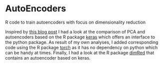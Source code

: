# AutoEncoders
R code to train autoencoders with focus on dimensionality reduction

Inspired by [this blog post](https://gradientdescending.com/pca-vs-autoencoders-for-dimensionality-reduction/) I had a look at the comparison of PCA and autoencoders based on the R package [keras](https://cran.r-project.org/web/packages/keras/vignettes/index.html) which offers
an interface to the python package. As result of my own analyses, I added corresponding code using the R package [torch](https://torch.mlverse.org/) as it has no dependency on python which can be handy at times. Finally, I had a look at the R package [dimRed](https://cran.r-project.org/web/packages/dimRed/) 
that contains an autoencoder based on keras.
